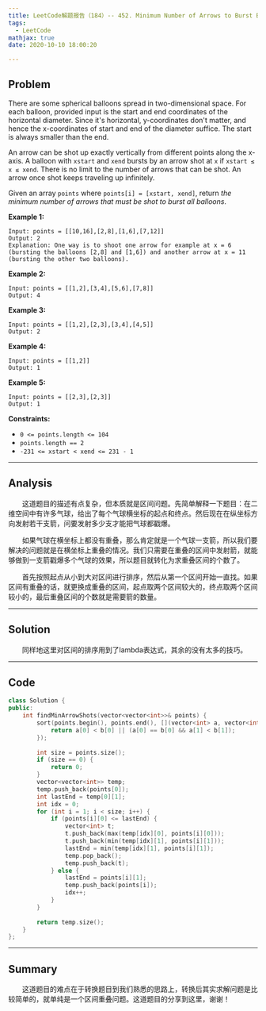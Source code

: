 ```yaml
---
title: LeetCode解题报告（184）-- 452. Minimum Number of Arrows to Burst Balloons
tags:
  - LeetCode
mathjax: true
date: 2020-10-10 18:00:20

---
```


## Problem

There are some spherical balloons spread in two-dimensional space. For each balloon, provided input is the start and end coordinates of the horizontal diameter. Since it's horizontal, y-coordinates don't matter, and hence the x-coordinates of start and end of the diameter suffice. The start is always smaller than the end.

An arrow can be shot up exactly vertically from different points along the x-axis. A balloon with `xstart` and `xend` bursts by an arrow shot at `x` if `xstart ≤ x ≤ xend`. There is no limit to the number of arrows that can be shot. An arrow once shot keeps traveling up infinitely.

Given an array `points` where `points[i] = [xstart, xend]`, return *the minimum number of arrows that must be shot to burst all balloons*.

<!-- more -->

**Example 1:**

```
Input: points = [[10,16],[2,8],[1,6],[7,12]]
Output: 2
Explanation: One way is to shoot one arrow for example at x = 6 (bursting the balloons [2,8] and [1,6]) and another arrow at x = 11 (bursting the other two balloons).
```

**Example 2:**

```
Input: points = [[1,2],[3,4],[5,6],[7,8]]
Output: 4
```

**Example 3:**

```
Input: points = [[1,2],[2,3],[3,4],[4,5]]
Output: 2
```

**Example 4:**

```
Input: points = [[1,2]]
Output: 1
```

**Example 5:**

```
Input: points = [[2,3],[2,3]]
Output: 1
```

**Constraints:**

- `0 <= points.length <= 104`
- `points.length == 2`
- `-231 <= xstart < xend <= 231 - 1`

------

## Analysis

&emsp;&emsp;这道题目的描述有点复杂，但本质就是区间问题。先简单解释一下题目：在二维空间中有许多气球，给出了每个气球横坐标的起点和终点。然后现在在纵坐标方向发射若干支箭，问要发射多少支才能把气球都戳爆。

&emsp;&emsp;如果气球在横坐标上都没有重叠，那么肯定就是一个气球一支箭，所以我们要解决的问题就是在横坐标上重叠的情况。我们只需要在重叠的区间中发射箭，就能够做到一支箭戳爆多个气球的效果，所以题目就转化为求重叠区间的个数了。

&emsp;&emsp;首先按照起点从小到大对区间进行排序，然后从第一个区间开始一直找。如果区间有重叠的话，就更换成重叠的区间，起点取两个区间较大的，终点取两个区间较小的，最后重叠区间的个数就是需要箭的数量。

------

## Solution

&emsp;&emsp;同样地这里对区间的排序用到了lambda表达式，其余的没有太多的技巧。

------

## Code

```c++
class Solution {
public:
    int findMinArrowShots(vector<vector<int>>& points) {
        sort(points.begin(), points.end(), [](vector<int> a, vector<int> b) {
            return a[0] < b[0] || (a[0] == b[0] && a[1] < b[1]);
        });
        
        int size = points.size();
        if (size == 0) {
            return 0;
        }
        vector<vector<int>> temp;
        temp.push_back(points[0]);
        int lastEnd = temp[0][1];
        int idx = 0;
        for (int i = 1; i < size; i++) {
            if (points[i][0] <= lastEnd) {
                vector<int> t;
                t.push_back(max(temp[idx][0], points[i][0]));
                t.push_back(min(temp[idx][1], points[i][1]));
                lastEnd = min(temp[idx][1], points[i][1]);
                temp.pop_back();
                temp.push_back(t);
            } else {
                lastEnd = points[i][1];
                temp.push_back(points[i]);
                idx++;
            }
        }
        
        return temp.size();
    }
};
```

------

## Summary

&emsp;&emsp;这道题目的难点在于转换题目到我们熟悉的思路上，转换后其实求解问题是比较简单的，就单纯是一个区间重叠问题。这道题目的分享到这里，谢谢！
